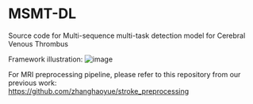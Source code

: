 # MSMT-DL
Source code for Multi-sequence multi-task detection model for Cerebral Venous Thrombus

Framework illustration:
![image](https://user-images.githubusercontent.com/11541770/199294166-5c316fe5-7af0-4bd0-bc9e-242648fd29f4.png)

For MRI preprocessing pipeline, please refer to this repository from our previous work:\
https://github.com/zhanghaoyue/stroke_preprocessing